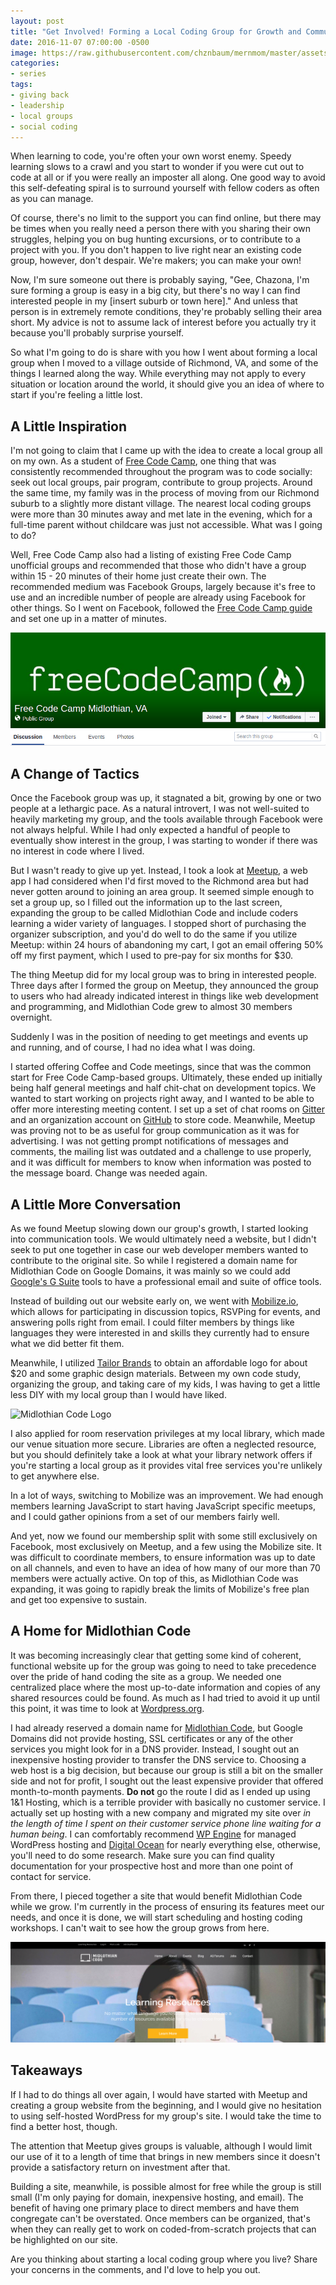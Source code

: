 ```yaml
---
layout: post
title: "Get Involved! Forming a Local Coding Group for Growth and Community"
date: 2016-11-07 07:00:00 -0500
image: https://raw.githubusercontent.com/chznbaum/mernmom/master/assets/startup-849794.jpg
categories:
- series
tags:
- giving back
- leadership
- local groups
- social coding
---
```

When learning to code, you're often your own worst enemy. Speedy learning slows to a crawl and you start to wonder if you were cut out to code at all or if you were really an imposter all along. One good way to avoid this self-defeating spiral is to surround yourself with fellow coders as often as you can manage.

Of course, there's no limit to the support you can find online, but there may be times when you really need a person there with you sharing their own struggles, helping you on bug hunting excursions, or to contribute to a project with you. If you don't happen to live right near an existing code group, however, don't despair. We're makers; you can make your own!

Now, I'm sure someone out there is probably saying, "Gee, Chazona, I'm sure forming a group is easy in a big city, but there's no way I can find interested people in my [insert suburb or town here]." And unless that person is in extremely remote conditions, they're probably selling their area short. My advice is not to assume lack of interest before you actually try it because you'll probably surprise yourself.

So what I'm going to do is share with you how I went about forming a local group when I moved to a village outside of Richmond, VA, and some of the things I learned along the way. While everything may not apply to every situation or location around the world, it should give you an idea of where to start if you're feeling a little lost.

## A Little Inspiration ##

I'm not going to claim that I came up with the idea to create a local group all on my own. As a student of [Free Code Camp](https://www.freecodecamp.com), one thing that was consistently recommended throughout the program was to code socially: seek out local groups, pair program, contribute to group projects. Around the same time, my family was in the process of moving from our Richmond suburb to a slightly more distant village. The nearest local coding groups were more than 30 minutes away and met late in the evening, which for a full-time parent without childcare was just not accessible. What was I going to do?

Well, Free Code Camp also had a listing of existing Free Code Camp unofficial groups and recommended that those who didn't have a group within 15 - 20 minutes of their home just create their own. The recommended medium was Facebook Groups, largely because it's free to use and an incredible number of people are already using Facebook for other things. So I went on Facebook, followed the [Free Code Camp guide](http://forum.freecodecamp.com/t/how-to-create-a-local-group-for-your-city/19532) and set one up in a matter of minutes.

![Free Code Camp Local Group Screenshot](https://raw.githubusercontent.com/chznbaum/mernmom/master/assets/Screenshot-from-2016-11-01-23-03-55.png)

## A Change of Tactics ##

Once the Facebook group was up, it stagnated a bit, growing by one or two people at a lethargic pace. As a natural introvert, I was not well-suited to heavily marketing my group, and the tools available through Facebook were not always helpful. While I had only expected a handful of people to eventually show interest in the group, I was starting to wonder if there was no interest in code where I lived.

But I wasn't ready to give up yet. Instead, I took a look at [Meetup](https://www.meetup.com), a web app I had considered when I'd first moved to the Richmond area but had never gotten around to joining an area group. It seemed simple enough to set a group up, so I filled out the information up to the last screen, expanding the group to be called Midlothian Code and include coders learning a wider variety of languages. I stopped short of purchasing the organizer subscription, and you'd do well to do the same if you utilize Meetup: within 24 hours of abandoning my cart, I got an email offering 50% off my first payment, which I used to pre-pay for six months for $30.

The thing Meetup did for my local group was to bring in interested people. Three days after I formed the group on Meetup, they announced the group to users who had already indicated interest in things like web development and programming, and Midlothian Code grew to almost 30 members overnight.

Suddenly I was in the position of needing to get meetings and events up and running, and of course, I had no idea what I was doing.

I started offering Coffee and Code meetings, since that was the common start for Free Code Camp-based groups. Ultimately, these ended up initially being half general meetings and half chit-chat on development topics. We wanted to start working on projects right away, and I wanted to be able to offer more interesting meeting content. I set up a set of chat rooms on [Gitter](https://gitter.im/) and an organization account on [GitHub](https://github.com/) to store code. Meanwhile, Meetup was proving not to be as useful for group communication as it was for advertising. I was not getting prompt notifications of messages and comments, the mailing list was outdated and a challenge to use properly, and it was difficult for members to know when information was posted to the message board. Change was needed again.

## A Little More Conversation ##

As we found Meetup slowing down our group's growth, I started looking into communication tools. We would ultimately need a website, but I didn't seek to put one together in case our web developer members wanted to contribute to the original site. So while I registered a domain name for Midlothian Code on Google Domains, it was mainly so we could add [Google's G Suite](https://goo.gl/cHGZvs) tools to have a professional email and suite of office tools.

Instead of building out our website early on, we went with [Mobilize.io](https://mobilize.io/), which allows for participating in discussion topics, RSVPing for events, and answering polls right from email. I could filter members by things like languages they were interested in and skills they currently had to ensure what we did better fit them.

Meanwhile, I utilized [Tailor Brands](https://www.tailorbrands.com/) to obtain an affordable logo for about $20 and some graphic design materials. Between my own code study, organizing the group, and taking care of my kids, I was having to get a little less DIY with my local group than I would have liked.

![Midlothian Code Logo](https://raw.githubusercontent.com/chznbaum/mernmom/master/assets/logo_transparent_background-1.png)

I also applied for room reservation privileges at my local library, which made our venue situation more secure. Libraries are often a neglected resource, but you should definitely take a look at what your library network offers if you're starting a local group as it provides vital free services you're unlikely to get anywhere else.

In a lot of ways, switching to Mobilize was an improvement. We had enough members learning JavaScript to start having JavaScript specific meetups, and I could gather opinions from a set of our members fairly well.

And yet, now we found our membership split with some still exclusively on Facebook, most exclusively on Meetup, and a few using the Mobilize site. It was difficult to coordinate members, to ensure information was up to date on all channels, and even to have an idea of how many of our more than 70 members were actually active. On top of this, as Midlothian Code was expanding, it was going to rapidly break the limits of Mobilize's free plan and get too expensive to sustain.

## A Home for Midlothian Code ##

It was becoming increasingly clear that getting some kind of coherent, functional website up for the group was going to need to take precedence over the pride of hand coding the site as a group. We needed one centralized place where the most up-to-date information and copies of any shared resources could be found. As much as I had tried to avoid it up until this point, it was time to look at [Wordpress.org](https://wordpress.org/).

I had already reserved a domain name for [Midlothian Code](http://www.midlothiancode.com), but Google Domains did not provide hosting, SSL certificates or any of the other services you might look for in a DNS provider. Instead, I sought out an inexpensive hosting provider to transfer the DNS service to. Choosing a web host is a big decision, but because our group is still a bit on the smaller side and not for profit, I sought out the least expensive provider that offered month-to-month payments. **Do not** go the route I did as I ended up using 1&1 Hosting, which is a terrible provider with basically no customer service. I actually set up hosting with a new company and migrated my site over *in the length of time I spent on their customer service phone line waiting for a human being*. I can comfortably recommend [WP Engine](https://wpengine.com/) for managed WordPress hosting and [Digital Ocean](https://www.digitalocean.com/) for nearly everything else, otherwise, you'll need to do some research. Make sure you can find quality documentation for your prospective host and more than one point of contact for service.

From there, I pieced together a site that would benefit Midlothian Code while we grow. I'm currently in the process of ensuring its features meet our needs, and once it is done, we will start scheduling and hosting coding workshops. I can't wait to see how the group grows from here.

![Midlothian Code Website Screenshot](https://raw.githubusercontent.com/chznbaum/mernmom/master/assets/Screenshot-from-2016-11-06-22-11-10.png)

## Takeaways ##

If I had to do things all over again, I would have started with Meetup and creating a group website from the beginning, and I would give no hesitation to using self-hosted WordPress for my group's site. I would take the time to find a better host, though.

The attention that Meetup gives groups is valuable, although I would limit our use of it to a length of time that brings in new members since it doesn't provide a satisfactory return on investment after that.

Building a site, meanwhile, is possible almost for free while the group is still small (I'm only paying for domain, inexpensive hosting, and email). The benefit of having one primary place to direct members and have them congregate can't be overstated. Once members can be organized, that's when they can really get to work on coded-from-scratch projects that can be highlighted on our site.

Are you thinking about starting a local coding group where you live? Share your concerns in the comments, and I'd love to help you out.